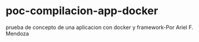 # poc-compilacion-app-docker
prueba de concepto de una aplicacion con docker y framework-Por Ariel F. Mendoza
